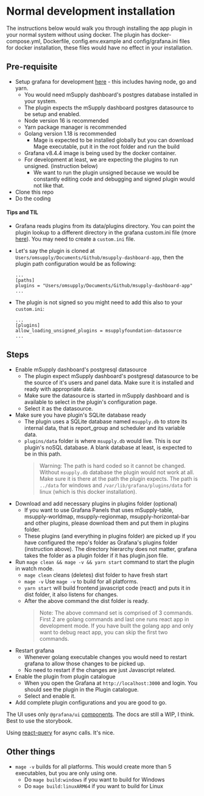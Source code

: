 # Normal development installation

The instructions below would walk you through installing the app plugin in your normal system without using docker. The plugin has docker-compose.yml, Dockerfile, config.env.example and config/grafana.ini files for docker installation, these files would have no effect in your installation.

## Pre-requisite

- Setup grafana for development [here](https://github.com/grafana/grafana/blob/master/contribute/developer-guide.md) - this includes having node, go and yarn.
  - You would need mSupply dashboard's postgres database installed in your system.
  - The plugin expects the mSupply dashboard postgres datasource to be setup and enabled.
  - Node version 16 is recommended
  - Yarn package manager is recommended
  - Golang version 1.18 is recommended
    - Mage is expected to be installed globally but you can download Mage executable, put it in the root folder and run the build
  - Grafana v8.4.4 image is being used by the docker container.
  - For development at least, we are expecting the plugins to run unsigned. (instruction below)
    - We want to run the plugin unsigned because we would be constantly editing code and debugging and signed plugin would not like that.
- Clone this repo
- Do the coding

#### Tips and TIL

- Grafana reads plugins from its data/plugins directory. You can point the plugin lookup to a different directory in the grafana custom.ini file (more [here](https://grafana.com/docs/grafana/latest/administration/configuration/)). You may need to create a `custom.ini` file.
- Let's say the plugin is cloned at `Users/omsupply/Documents/Github/msupply-dashboard-app`, then the plugin path configuration would be as following:

  ```
  ...
  [paths]
  plugins = "Users/omsupply/Documents/Github/msupply-dashboard-app"
  ...
  ```

- The plugin is not signed so you might need to add this also to your `custom.ini`:

  ```
  ...
  [plugins]
  allow_loading_unsigned_plugins = msupplyfoundation-datasource
  ...
  ```

## Steps

- Enable mSupply dashboard's postgresql datasource
  - The plugin expect mSupply dashboard's postgresql datasource to be the source of it's users and panel data. Make sure it is installed and ready with appropriate data.
  - Make sure the datasource is started in mSupply dashboard and is available to select in the plugin's configuration page.
  - Select it as the datasource.
- Make sure you have plugin's SQLite database ready
  - The plugin uses a SQLite database named `msupply.db` to store its internal data, that is report_group and scheduler and its variable data.
  - `plugins/data` folder is where `msupply.db` would live. This is our plugin's noSQL database. A blank database at least, is expected to be in this path.
    > Warning: The path is hard coded so it cannot be changed.
    > Without `msupply.db` database the plugin would not work at all.
    > Make sure it is there at the path the plugin expects. The path is `../data` for windows and `/var/lib/grafana/plugins/data` for linux (which is this docker installation).
- Download and add necessary plugins in plugins folder (optional)
  - If you want to use Grafana Panels that uses mSupply-table, msupply-worldmap, msupply-regionmap, msupply-horizontal-bar and other plugins, please download them and put them in plugins folder.
  - These plugins (and everything in plugins folder) are picked up if you have configured the repo's folder as Grafana's plugins folder (instruction above). The directory hierarchy does not matter, grafana takes the folder as a plugin folder if it has plugin.json file.
- Run `mage clean && mage -v && yarn start` command to start the plugin in watch mode.
  - `mage clean` cleans (deletes) dist folder to have fresh start
  - `mage -v` Use `mage -v` to build for all platforms.
  - `yarn start` will build frontend javascript code (react) and puts it in dist folder, it also listens for changes.
  - After the above command the dist folder is ready.
    > Note: The above command set is comprised of 3 commands. First 2 are golang commands and last one runs react app in development mode. If you have built the golang app and only want to debug react app, you can skip the first two commands.
- Restart grafana
  - Whenever golang executable changes you would need to restart grafana to allow those changes to be picked up.
  - No need to restart if the changes are just Javascript related.
- Enable the plugin from plugin catalogue
  - When you open the Grafana at `http://localhost:3000` and login. You should see the plugin in the Plugin catalogue.
  - Select and enable it.
- Add complete plugin configurations and you are good to go.

The UI uses only `@grafana/ui` [components](https://grafana.com/docs/grafana/latest/packages_api/ui/). The docs are still a WIP, I think. Best to use the storybook.

Using [react-query](https://github.com/tannerlinsley/react-query) for async calls. It's nice.

## Other things

- `mage -v` builds for all platforms. This would create more than 5 executables, but you are only using one.
  - Do `mage build:windows` if you want to build for Windows
  - Do `mage build:linuxARM64` if you want to build for Linux
